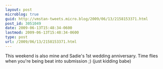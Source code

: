 ```yaml
---
layout: post
microblog: true
guid: http://vmstan-tweets.micro.blog/2009/06/13/2158153371.html
post_id: 3051049
date: 2009-06-13T15:48:34-0600
lastmod: 2009-06-13T15:48:34-0600
type: post
url: /2009/06/13/2158153371.html
---
```

This weekend is also mine and Sadie's 1st wedding anniversary. Time flies when you're being beat into submission ;) (just kidding babe)

